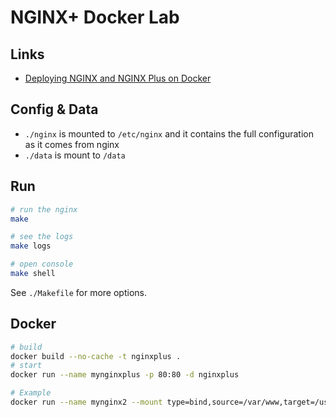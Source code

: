 # NGINX+ Docker Lab

## Links
- [Deploying NGINX and NGINX Plus on Docker](https://docs.nginx.com/nginx/admin-guide/installing-nginx/installing-nginx-docker/)

## Config & Data
- `./nginx` is mounted to `/etc/nginx` and it contains the full configuration as it comes from nginx
- `./data` is mount to `/data`

## Run
```bash
# run the nginx
make
```

```bash
# see the logs
make logs
```

```bash
# open console
make shell
```

See `./Makefile` for more options.

## Docker
```bash
# build
docker build --no-cache -t nginxplus .
# start
docker run --name mynginxplus -p 80:80 -d nginxplus
```

```bash
# Example
docker run --name mynginx2 --mount type=bind,source=/var/www,target=/usr/share/nginx/html,readonly --mount source=/var/nginx/conf,target=/etc/nginx/conf,readonly -p 80:80 -d nginx
```